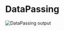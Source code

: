 # DataPassing

![DataPassing output](https://user-images.githubusercontent.com/79982684/114697104-56e75b00-9cd2-11eb-8ac1-7f25f28d3a8e.jpg)

